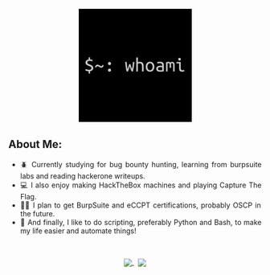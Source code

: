 <p align="center">
  <img src="./whoami.jpg" width="225" height="225" />
</p>
<h2>
	About Me:
</h2>

<ul align="justify">
	<li>🪲 Currently studying for bug bounty hunting, learning from burpsuite labs and reading hackerone writeups.</li>
	<li>💻 I also enjoy making HackTheBox machines and playing Capture The Flag.</li>
 	<li>🧑‍🎓 I plan to get BurpSuite and eCCPT certifications, probably OSCP in the future.</li>
 	<li>🐍 And finally, I like to do scripting, preferably Python and Bash, to make my life easier and automate things!</li>
</ul>

<br>

<p align="center">
	<a href="https://github.com/ImM0B">
		<img height=160 align="center" src="https://github-readme-stats.vercel.app/api?username=ImM0B" />
	</a> &nbsp;
	<a href="https://github.com/ImM0B">
		<img height=160 align="center" src="https://github-readme-stats.vercel.app/api/top-langs?username=ImM0B&layout=compact&langs_count=8&card_width=250" />
	</a>
</p>

